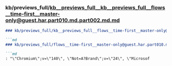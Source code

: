 ### kb/previews_full/kb__previews_full__kb__previews_full__flows__time-first__master-only@guest.har.part010.md.part002.md.md

```md
### kb/previews_full/kb__previews_full__flows__time-first__master-only@guest.har.part010.md.part002.md

```md
### kb/previews_full/flows__time-first__master-only@guest.har.part010.md (part 002)

```md
: "\"Chromium\";v=\"140\", \"Not=A?Brand\";v=\"24\", \"Microsof
```

```

```

```
